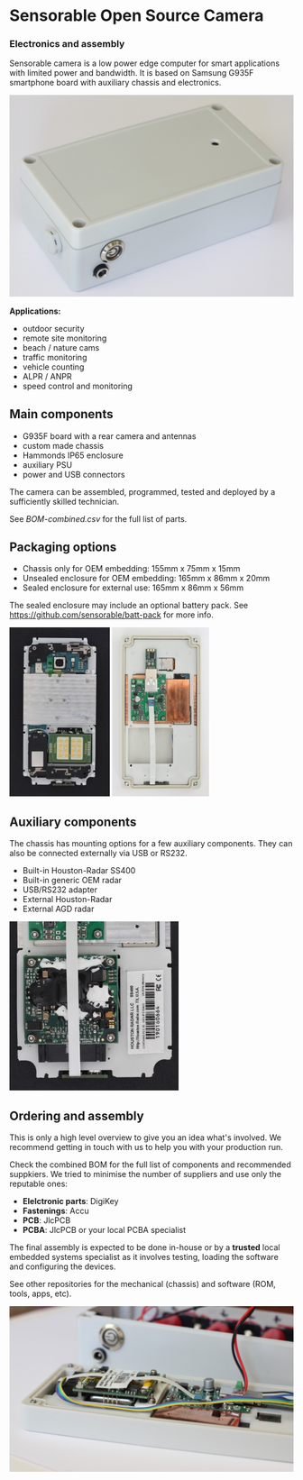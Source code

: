 # Sensorable Open Source Camera
### Electronics and assembly

Sensorable camera is a low power edge computer for smart applications with limited power and bandwidth.
It is based on Samsung G935F smartphone board with auxiliary chassis and electronics.

![](img/full-enclosure.jpg)


**Applications:**
* outdoor security
* remote site monitoring
* beach / nature cams
* traffic monitoring
* vehicle counting
* ALPR / ANPR
* speed control and monitoring

## Main components
* G935F board with a rear camera and antennas
* custom made chassis
* Hammonds IP65 enclosure
* auxiliary PSU
* power and USB connectors

The camera can be assembled, programmed, tested and deployed by a sufficiently skilled technician.  

See _BOM-combined.csv_ for the full list of parts.

## Packaging options

* Chassis only for OEM embedding: 155mm x 75mm x 15mm
* Unsealed enclosure for OEM embedding: 165mm x 86mm x 20mm
* Sealed enclosure for external use: 165mm x 86mm x 56mm

The sealed enclosure may include an optional battery pack. See https://github.com/sensorable/batt-pack for more info.

![](img/300/g935f-chassis-assembled-front.jpg) ![](img/300/no-radar-assembly-back.jpg)

## Auxiliary components

The chassis has mounting options for a few auxiliary components. They can also be connected externally via USB or RS232.

* Built-in Houston-Radar SS400
* Built-in generic OEM radar
* USB/RS232 adapter
* External Houston-Radar
* External AGD radar

![](img/300/g935f-chassis-ss400-houston-radar.jpg)


## Ordering and assembly

This is only a high level overview to give you an idea what's involved. We recommend getting in touch with us to help you with your production run.

Check the combined BOM for the full list of components and recommended suppkiers. We tried to minimise the number of suppliers and use only the reputable ones: 

* **Elelctronic parts**: DigiKey
* **Fastenings**: Accu
* **PCB**: JlcPCB
* **PCBA**: JlcPCB or your local PCBA specialist

The final assembly is expected to be done in-house or by a __trusted__ local embedded systems specialist as it involves testing, loading the software and configuring the devices.

See other repositories for the mechanical (chassis) and software (ROM, tools, apps, etc).

![](img/full-assembly-ss400-closeup.jpg)
